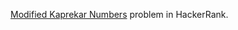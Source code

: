[Modified Kaprekar Numbers](https://www.hackerrank.com/challenges/kaprekar-numbers) problem in HackerRank.
